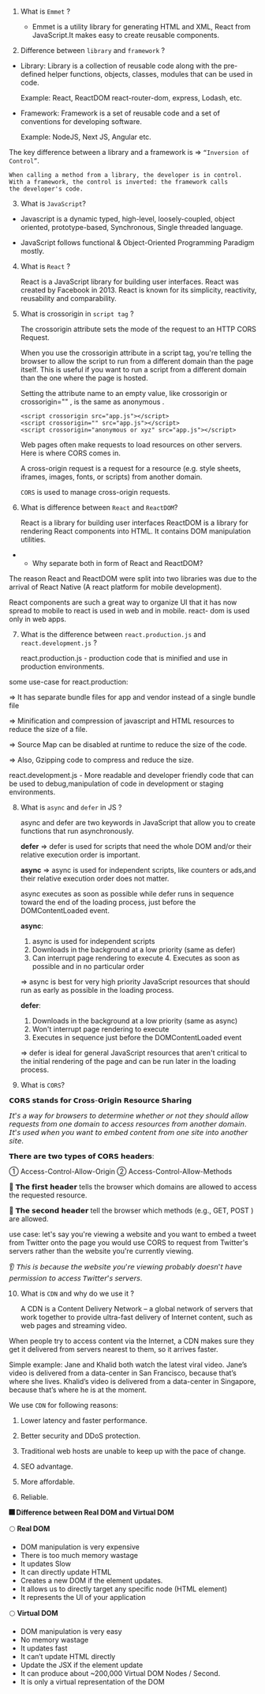 1. What is `Emmet` ?

   - Emmet is a utility library for generating HTML and XML, React from JavaScript.It makes easy to create reusable components.

2. Difference between `library` and `framework` ?

- Library: Library is a collection of reusable code along with the pre-defined helper functions, objects, classes, modules that can
  be used in code.

  Example: React, ReactDOM react-router-dom, express, Lodash, etc.

- Framework: Framework is a set of reusable code and a set of conventions for developing software.

  Example: NodeJS, Next JS, Angular etc.

The key difference between a library and a framework is => `“Inversion of Control”`.

    When calling a method from a library, the developer is in control. With a framework, the control is inverted: the framework calls
    the developer's code.

3. What is `JavaScript`?

- Javascript is a dynamic typed, high-level, loosely-coupled, object oriented, prototype-based, Synchronous, Single threaded language.

- JavaScript follows functional & Object-Oriented Programming Paradigm mostly.

4. What is `React` ?

   React is a JavaScript library for building user interfaces. React was created by Facebook in 2013. React is known for its
   simplicity, reactivity, reusability and comparability.

5. What is crossorigin in `script tag` ?

   The crossorigin attribute sets the mode of the request to an HTTP CORS Request.

   When you use the crossorigin attribute in a script tag, you're telling the browser to allow the script to run from a different
   domain than the page itself. This is useful if you want to run a script from a different domain than the one where the page is
   hosted.

   Setting the attribute name to an empty value, like crossorigin or crossorigin="" , is the same as anonymous .

   ```
   <script crossorigin src="app.js"></script>
   <script crossorigin="" src="app.js"></script>
   <script crossorigin="anonymous or xyz" src="app.js"></script>
   ```

   Web pages often make requests to load resources on other servers. Here is where CORS comes in.

   A cross-origin request is a request for a resource (e.g. style sheets, iframes, images, fonts, or scripts) from another domain.

   `CORS` is used to manage cross-origin requests.

6. What is difference between `React` and `ReactDOM`?

   React is a library for building user interfaces
   ReactDOM is a library for rendering React components into HTML. It contains DOM manipulation utilities.

- - Why separate both in form of React and ReactDOM?

The reason React and ReactDOM were split into two libraries was due to the arrival of React Native (A react platform for mobile
development).

React components are such a great way to organize UI that it has now spread to mobile to react is used in web and in mobile. react-
dom is used only in web apps.

7. What is the difference between `react.production.js` and `react.development.js` ?

   react.production.js - production code that is minified and use in production environments.

some use-case for react.production:

=> It has separate bundle files for app and vendor instead of a single bundle file

=> Minification and compression of javascript and HTML resources to reduce the size of a file.

=> Source Map can be disabled at runtime to reduce the size of the code.

=> Also, Gzipping code to compress and reduce the size.

react.development.js - More readable and developer friendly code that can be used to debug,manipulation of code in development or
staging environments.

8.  What is `async` and `defer` in JS ?

    async and defer are two keywords in JavaScript that allow you to create functions that run asynchronously.

    **defer** => defer is used for scripts that need the whole DOM and/or their relative execution order is important.

    **async** => async is used for independent scripts, like counters or ads,and their relative execution order does not matter.

    async executes as soon as possible while defer runs in sequence toward the end of the loading process, just before the
    DOMContentLoaded event.

    **async**:

    1. async is used for independent scripts
    2. Downloads in the background at a low priority (same as defer)
    3. Can interrupt
       page rendering to execute 4. Executes as soon as possible and in no particular order

    => async is best for very high priority JavaScript resources that should run as early as possible in the loading process.

    **defer**:

    1.  Downloads in the background at a low priority (same as async)
    2.  Won't interrupt page rendering to execute
    3.  Executes in sequence just before the DOMContentLoaded event

    => defer is ideal for general JavaScript resources that aren't critical to the initial rendering of the page and can be run
    later in the loading process.

9.  What is `CORS`?

𝗖𝗢𝗥𝗦 𝘀𝘁𝗮𝗻𝗱𝘀 𝗳𝗼𝗿 𝗖𝗿𝗼𝘀𝘀-𝗢𝗿𝗶𝗴𝗶𝗻 𝗥𝗲𝘀𝗼𝘂𝗿𝗰𝗲 𝗦𝗵𝗮𝗿𝗶𝗻𝗴

𝘐𝘵'𝘴 𝘢 𝘸𝘢𝘺 𝘧𝘰𝘳 𝘣𝘳𝘰𝘸𝘴𝘦𝘳𝘴 𝘵𝘰 𝘥𝘦𝘵𝘦𝘳𝘮𝘪𝘯𝘦 𝘸𝘩𝘦𝘵𝘩𝘦𝘳 𝘰𝘳 𝘯𝘰𝘵 𝘵𝘩𝘦𝘺 𝘴𝘩𝘰𝘶𝘭𝘥 𝘢𝘭𝘭𝘰𝘸 𝘳𝘦𝘲𝘶𝘦𝘴𝘵𝘴 𝘧𝘳𝘰𝘮 𝘰𝘯𝘦 𝘥𝘰𝘮𝘢𝘪𝘯 𝘵𝘰 𝘢𝘤𝘤𝘦𝘴𝘴 𝘳𝘦𝘴𝘰𝘶𝘳𝘤𝘦𝘴 𝘧𝘳𝘰𝘮 𝘢𝘯𝘰𝘵𝘩𝘦𝘳 𝘥𝘰𝘮𝘢𝘪𝘯. 𝘐𝘵'𝘴 𝘶𝘴𝘦𝘥 𝘸𝘩𝘦𝘯 𝘺𝘰𝘶 𝘸𝘢𝘯𝘵 𝘵𝘰 𝘦𝘮𝘣𝘦𝘥 𝘤𝘰𝘯𝘵𝘦𝘯𝘵 𝘧𝘳𝘰𝘮 𝘰𝘯𝘦 𝘴𝘪𝘵𝘦 𝘪𝘯𝘵𝘰 𝘢𝘯𝘰𝘵𝘩𝘦𝘳 𝘴𝘪𝘵𝘦.

𝗧𝗵𝗲𝗿𝗲 𝗮𝗿𝗲 𝘁𝘄𝗼 𝘁𝘆𝗽𝗲𝘀 𝗼𝗳 𝗖𝗢𝗥𝗦 𝗵𝗲𝗮𝗱𝗲𝗿𝘀:

① Access-Control-Allow-Origin
② Access-Control-Allow-Methods

👀 𝗧𝗵𝗲 𝗳𝗶𝗿𝘀𝘁 𝗵𝗲𝗮𝗱𝗲𝗿 tells the browser which domains are allowed to access the requested resource.

👀 𝗧𝗵𝗲 𝘀𝗲𝗰𝗼𝗻𝗱 𝗵𝗲𝗮𝗱𝗲𝗿 tell the browser which methods (e.g., GET, POST ) are allowed.

use case:
let's say you're viewing a website and you want to embed a tweet from Twitter onto the page you would use CORS to request from Twitter's servers rather than the website you're currently viewing.

👂 𝘛𝘩𝘪𝘴 𝘪𝘴 𝘣𝘦𝘤𝘢𝘶𝘴𝘦 𝘵𝘩𝘦 𝘸𝘦𝘣𝘴𝘪𝘵𝘦 𝘺𝘰𝘶'𝘳𝘦 𝘷𝘪𝘦𝘸𝘪𝘯𝘨 𝘱𝘳𝘰𝘣𝘢𝘣𝘭𝘺 𝘥𝘰𝘦𝘴𝘯'𝘵 𝘩𝘢𝘷𝘦 𝘱𝘦𝘳𝘮𝘪𝘴𝘴𝘪𝘰𝘯 𝘵𝘰 𝘢𝘤𝘤𝘦𝘴𝘴 𝘛𝘸𝘪𝘵𝘵𝘦𝘳'𝘴 𝘴𝘦𝘳𝘷𝘦𝘳𝘴.

10. What is `CDN` and why do we use it ?

    A CDN is a Content Delivery Network – a global network of servers that work together to provide ultra-fast delivery of Internet
    content, such as web pages and streaming video.

When people try to access content via the Internet, a CDN makes sure they get it delivered from servers nearest to them, so it
arrives faster.

Simple example: Jane and Khalid both watch the latest viral video. Jane’s video is delivered from a data-center in San Francisco,
because that’s where she lives. Khalid’s video is delivered from a data-center in Singapore, because that’s where he is at the
moment.

We use `CDN` for following reasons:

1. Lower latency and faster performance.

2. Better security and DDoS protection.

3. Traditional web hosts are unable to keep up with the pace of change.

4. SEO advantage.

5. More affordable.

6. Reliable.

 **🎆 Difference between Real DOM and Virtual DOM**


🌕 **Real DOM**

- DOM manipulation is very expensive
- There is too much memory wastage
- It updates Slow
- It can directly update HTML
- Creates a new DOM if the element updates.
- It allows us to directly target any specific node
  (HTML element)
- It represents the Ul of your application

🌕 **Virtual DOM**

- DOM manipulation is very easy
- No memory wastage
- It updates fast
- It can’t update HTML directly
- Update the JSX if the element update
- It can produce about ~200,000 Virtual DOM Nodes / Second.
- It is only a virtual representation of the DOM


